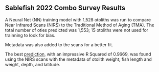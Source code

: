 ## Sablefish 2022 Combo Survey Results ##
A Neural Net (NN) training model with 1,528 otoliths was run to compare Near Infrared Scans (NIRS) to the Traditional Method of Aging (TMA).  The total number of oties predicted was 1,553; 15 otoliths were not used for trainning to look for bias.

Metadata was also added to the scans for a better fit.  

The best [prediction](/Sablefish_2022_Combo_Survey_Results_DRAFT/Sable_2022_Combo_Scans_Otie_Wgt_Fish_Len_Weight_Depth_Lat_Agreement_Fig.png), with an impressive R Squared of 0.9669, was found using the NIRS scans with the metadata of otolith weight, fish length and weight, depth, and latitude.  



